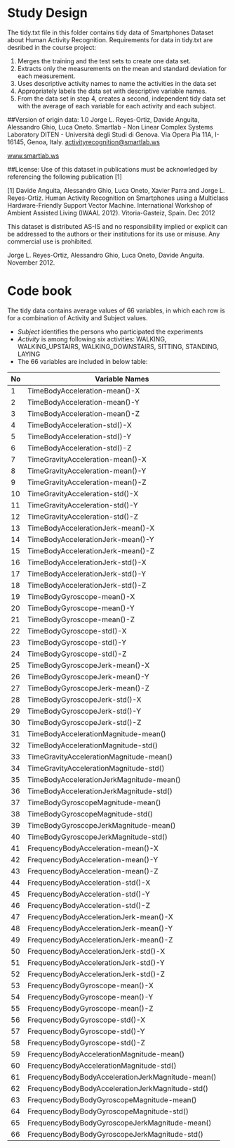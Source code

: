 # Study Design
The tidy.txt file in this folder contains tidy data of Smartphones Dataset about Human Activity Recognition.
Requirements for data in tidy.txt are desribed in the course project:

1. Merges the training and the test sets to create one data set.
2. Extracts only the measurements on the mean and standard deviation for each measurement. 
3. Uses descriptive activity names to name the activities in the data set
4. Appropriately labels the data set with descriptive variable names. 
5. From the data set in step 4, creates a second, independent tidy data set with the average of each variable for each activity and each subject.

##Version of origin data: 1.0
Jorge L. Reyes-Ortiz, Davide Anguita, Alessandro Ghio, Luca Oneto.
Smartlab - Non Linear Complex Systems Laboratory
DITEN - Università degli Studi di Genova.
Via Opera Pia 11A, I-16145, Genoa, Italy.
activityrecognition@smartlab.ws

www.smartlab.ws

##License:
Use of this dataset in publications must be acknowledged by referencing the following publication [1] 

[1] Davide Anguita, Alessandro Ghio, Luca Oneto, Xavier Parra and Jorge L. Reyes-Ortiz. Human Activity Recognition on Smartphones using a Multiclass Hardware-Friendly Support Vector Machine. International Workshop of Ambient Assisted Living (IWAAL 2012). Vitoria-Gasteiz, Spain. Dec 2012

This dataset is distributed AS-IS and no responsibility implied or explicit can be addressed to the authors or their institutions for its use or misuse. Any commercial use is prohibited.

Jorge L. Reyes-Ortiz, Alessandro Ghio, Luca Oneto, Davide Anguita. November 2012.

# Code book
The tidy data contains average values of 66 variables, in which each row is for a combination of Activity and Subject values.
* *Subject* identifies the persons who participated the experiments
* *Activity* is among following six activities: WALKING, WALKING_UPSTAIRS, WALKING_DOWNSTAIRS, SITTING, STANDING, LAYING 
* The 66 variables are included in below table:

No | Variable Names
---| -------------
1  | TimeBodyAcceleration-mean()-X
2  | TimeBodyAcceleration-mean()-Y
3  | TimeBodyAcceleration-mean()-Z
4  | TimeBodyAcceleration-std()-X
5  | TimeBodyAcceleration-std()-Y
6  | TimeBodyAcceleration-std()-Z
7  | TimeGravityAcceleration-mean()-X
8  | TimeGravityAcceleration-mean()-Y
9  | TimeGravityAcceleration-mean()-Z
10 | TimeGravityAcceleration-std()-X
11 | TimeGravityAcceleration-std()-Y
12 | TimeGravityAcceleration-std()-Z
13 | TimeBodyAccelerationJerk-mean()-X
14 | TimeBodyAccelerationJerk-mean()-Y
15 | TimeBodyAccelerationJerk-mean()-Z
16 | TimeBodyAccelerationJerk-std()-X
17 | TimeBodyAccelerationJerk-std()-Y
18 | TimeBodyAccelerationJerk-std()-Z
19 | TimeBodyGyroscope-mean()-X
20 | TimeBodyGyroscope-mean()-Y
21 | TimeBodyGyroscope-mean()-Z
22 | TimeBodyGyroscope-std()-X
23 | TimeBodyGyroscope-std()-Y
24 | TimeBodyGyroscope-std()-Z
25 | TimeBodyGyroscopeJerk-mean()-X
26 | TimeBodyGyroscopeJerk-mean()-Y
27 | TimeBodyGyroscopeJerk-mean()-Z
28 | TimeBodyGyroscopeJerk-std()-X
29 | TimeBodyGyroscopeJerk-std()-Y
30 | TimeBodyGyroscopeJerk-std()-Z
31 | TimeBodyAccelerationMagnitude-mean()
32 | TimeBodyAccelerationMagnitude-std()
33 | TimeGravityAccelerationMagnitude-mean()
34 | TimeGravityAccelerationMagnitude-std()
35 | TimeBodyAccelerationJerkMagnitude-mean()
36 | TimeBodyAccelerationJerkMagnitude-std()
37 | TimeBodyGyroscopeMagnitude-mean()
38 | TimeBodyGyroscopeMagnitude-std()
39 | TimeBodyGyroscopeJerkMagnitude-mean()
40 | TimeBodyGyroscopeJerkMagnitude-std()
41 | FrequencyBodyAcceleration-mean()-X
42 | FrequencyBodyAcceleration-mean()-Y
43 | FrequencyBodyAcceleration-mean()-Z
44 | FrequencyBodyAcceleration-std()-X
45 | FrequencyBodyAcceleration-std()-Y
46 | FrequencyBodyAcceleration-std()-Z
47 | FrequencyBodyAccelerationJerk-mean()-X
48 | FrequencyBodyAccelerationJerk-mean()-Y
49 | FrequencyBodyAccelerationJerk-mean()-Z
50 | FrequencyBodyAccelerationJerk-std()-X
51 | FrequencyBodyAccelerationJerk-std()-Y
52 | FrequencyBodyAccelerationJerk-std()-Z
53 | FrequencyBodyGyroscope-mean()-X
54 | FrequencyBodyGyroscope-mean()-Y
55 | FrequencyBodyGyroscope-mean()-Z
56 | FrequencyBodyGyroscope-std()-X
57 | FrequencyBodyGyroscope-std()-Y
58 | FrequencyBodyGyroscope-std()-Z
59 | FrequencyBodyAccelerationMagnitude-mean()
60 | FrequencyBodyAccelerationMagnitude-std()
61 | FrequencyBodyBodyAccelerationJerkMagnitude-mean()
62 | FrequencyBodyBodyAccelerationJerkMagnitude-std()
63 | FrequencyBodyBodyGyroscopeMagnitude-mean()
64 | FrequencyBodyBodyGyroscopeMagnitude-std()
65 | FrequencyBodyBodyGyroscopeJerkMagnitude-mean()
66 | FrequencyBodyBodyGyroscopeJerkMagnitude-std()
